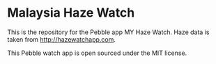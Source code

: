 # Malaysia Haze Watch

This is the repository for the Pebble app MY Haze Watch. Haze data is taken from http://hazewatchapp.com.

This Pebble watch app is open sourced under the MIT license.
